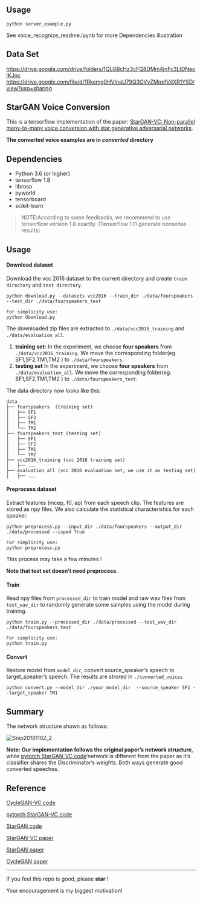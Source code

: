 ## Usage 
```
python server_example.py
```
See voice_recognize_readme.ipynb for more Dependencies illustration
## Data Set

https://drive.google.com/drive/folders/1QLGBcHz3cFQ8DMm4jnFc3LtDNeoIKJnc
https://drive.google.com/file/d/1Rkemg0HVInaU79Q3OVvZMnxfVdXR1YSD/view?usp=sharing

## StarGAN Voice Conversion

This is a tensorflow implementation of the paper: [StarGAN-VC: Non-parallel many-to-many voice conversion with star generative adversarial networks](https://arxiv.org/abs/1806.02169).



**The converted voice examples are in *converted* directory**

## Dependencies

- Python 3.6 (or higher)
- tensorflow 1.8
- librosa 
- pyworld 
- tensorboard
- scikit-learn

> NOTE:According to some feedbacks, we recommend to use tensorflow version 1.8  exactly. (Tensorflow 1.11 generate nonsense results)

## Usage

#### Download dataset

Download the vcc 2016 dataset to the current directory and create `train directory` and `test directory`.

```
python download.py --datasets vcc2016 --train_dir ./data/fourspeakers --test_dir ./data/fourspeakers_test

For simplicity use:
python download.py 
```

The downloaded zip files are extracted to `./data/vcc2016_training` and `./data/evaluation_all`.

1. **training set:** In the experiment, we choose **four speakers** from `./data/vcc2016_training`.  We  move the corresponding folder(eg. SF1,SF2,TM1,TM2 ) to `./data/fourspeakers`.
2. **testing set** In the experiment, we choose **four speakers** from `./data/evaluation_all`.  We  move the corresponding folder(eg. SF1,SF2,TM1,TM2 ) to `./data/fourspeakers_test`.

The data directory now looks like this:

```
data
├── fourspeakers  (training set)
│   ├── SF1
│   ├── SF2
│   ├── TM1
│   └── TM2
├── fourspeakers_test (testing set)
│   ├── SF1
│   ├── SF2
│   ├── TM1
│   └── TM2
├── vcc2016_training (vcc 2016 training set)
│   ├── ...
├── evaluation_all (vcc 2016 evaluation set, we use it as testing set)
│   ├── ...
```



#### Preprocess dataset

Extract features (mcep, f0, ap) from each speech clip.  The features are stored as npy files. We also calculate the statistical characteristics for each speaker.

```
python preprocess.py --input_dir ./data/fourspeakers --output_dir ./data/processed --ispad True

For simplicity use:
python preprocess.py
```

This process may take a few minutes !

**Note that test set doesn’t need preprocess.**



#### Train

Read npy files from `processed_dir` to train model and raw wav files from` test_wav_dir` to randomly generate some samples using the model during training.

```
python train.py --processed_dir ./data/processed --test_wav_dir ./data/fourspeakers_test

For simplicity use:
python train.py
```



#### Convert

Restore model from `model_dir`, convert source_speaker’s speech to target_speaker’s speech. The results are strored in `./converted_voices`

```
python convert.py --model_dir ./your_model_dir  --source_speaker SF1 --target_speaker TM1
```



## Summary

The network structure shown as follows:

![Snip20181102_2](./imgs/Snip20181102_2.png)



**Note: Our implementation follows the original paper’s network structure**, while [pytorch StarGAN-VC code](https://github.com/liusongxiang/StarGAN-Voice-Conversion)‘network is different from the paper as it’s classifier shares the Discriminator’s weights. Both ways generate good converted speeches.

## Reference

[CycleGAN-VC code](https://github.com/leimao/Voice_Converter_CycleGAN)

[pytorch StarGAN-VC code](https://github.com/hujinsen/pytorch-StarGAN-VC)

[StarGAN code](https://github.com/taki0112/StarGAN-Tensorflow)

[StarGAN-VC paper](https://arxiv.org/abs/1806.02169)

[StarGAN paper](https://arxiv.org/abs/1806.02169)

[CycleGAN paper](https://arxiv.org/abs/1703.10593v4)

---

If you feel this repo is good, please  **star**  ! 

Your encouragement is my biggest motivation!

